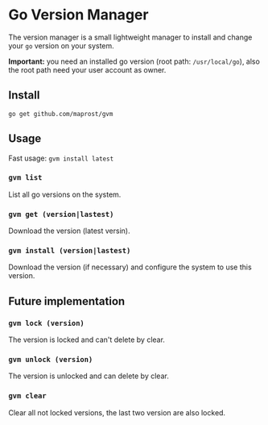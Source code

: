 # Go Version Manager

The version manager is a small lightweight manager to install and change your `go` version on your system.

**Important:** you need an installed go version (root path: `/usr/local/go`), 
also the root path need your user account as owner. 

## Install

`go get github.com/maprost/gvm`

## Usage

Fast usage: `gvm install latest` 

### `gvm list`

List all go versions on the system.

### `gvm get (version|lastest)`

Download the version (latest versin).

### `gvm install (version|lastest)`

Download the version (if necessary) and configure the system to use this version. 

## Future implementation

### `gvm lock (version)`

The version is locked and can't delete by clear.

### `gvm unlock (version)`

The version is unlocked and can delete by clear.

### `gvm clear`

Clear all not locked versions, the last two version are also locked. 